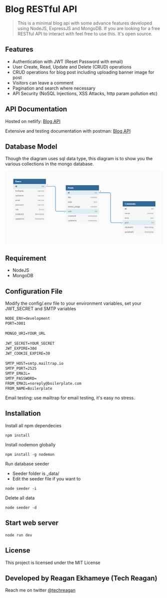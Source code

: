# Blog RESTful API

> This is a minimal blog api with some advance features developed using NodeJS, ExpressJS and MongoDB. If you are looking for a free RESTful API to interact with feel free to use this. It's open source.

## Features

- Authentication with JWT (Reset Password with email)
- User Create, Read, Update and Delete (CRUD) operations
- CRUD operations for blog post including uploading banner image for post
- Visitors can leave a comment
- Pagination and search where necessary
- API Security (NoSQL Injections, XSS Attacks, http param pollution etc)

## API Documentation

Hosted on netlify: [Blog API](https://blog-api-docs-77ae6a.netlify.com/)

Extensive and testing documentation with postman: [Blog API](https://documenter.getpostman.com/view/9407876/SWLmX4jq?version=latest)

## Database Model

Though the diagram uses sql data type, this diagram is to show you the various collections in the mongo database.

![Screenshot](public/Blog-API-DB-Models.png)

## Requirement

- NodeJS
- MongoDB

## Configuration File

Modify the config/.env file to your environment variables, set your JWT_SECRET and SMTP variables

```ENV
NODE_ENV=development
PORT=3001

MONGO_URI=YOUR_URL

JWT_SECRET=YOUR_SECRET
JWT_EXPIRE=30d
JWT_COOKIE_EXPIRE=30

SMTP_HOST=smtp.mailtrap.io
SMTP_PORT=2525
SMTP_EMAIL=
SMTP_PASSWORD=
FROM_EMAIL=noreply@boilerplate.com
FROM_NAME=Boilerplate
```

Email testing: use mailtrap for email testing, it's easy no stress.

## Installation

Install all npm dependecies

```console
npm install
```

Install nodemon globally

```console
npm install -g nodemon
```

Run database seeder

- Seeder folder is \_data/
- Edit the seeder file if you want to

```console
node seeder -i
```

Delete all data

```console
node seeder -d
```

## Start web server

```console
node run dev
```

## License

This project is licensed under the MIT License

## Developed by Reagan Ekhameye (Tech Reagan)

Reach me on twitter [@techreagan](https://www.twitter.com/techreagan)
